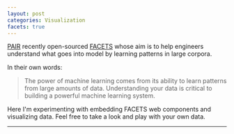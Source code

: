 ```yaml
---
layout: post
categories: Visualization
facets: true
---
```


[PAIR](https://ai.google/pair) recently open-sourced [FACETS](https://pair-code.github.io/facets/) 
whose aim is to help engineers understand what goes into model by learning patterns in large corpora.

In their own words:
> The power of machine learning comes from its ability to learn patterns from large amounts of data.
> Understanding your data is critical to building a powerful machine learning system.

Here I'm experimenting with embedding FACETS web components and visualizing data.
Feel free to take a look and play with your own data.

<hr />
